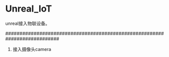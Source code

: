 # Unreal_IoT
unreal接入物联设备。

###########################################################################
1. 接入摄像头camera
